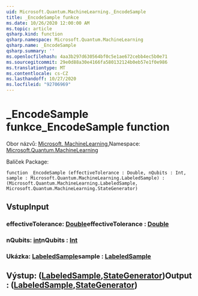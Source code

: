 ```yaml
---
uid: Microsoft.Quantum.MachineLearning._EncodeSample
title: _EncodeSample funkce
ms.date: 10/26/2020 12:00:00 AM
ms.topic: article
qsharp.kind: function
qsharp.namespace: Microsoft.Quantum.MachineLearning
qsharp.name: _EncodeSample
qsharp.summary: ''
ms.openlocfilehash: 4aa3b297d630564bf0c5e1ae672cebb4ec5b0e71
ms.sourcegitcommit: 29e0d88a30e4166fa580132124b0eb57e1f0e986
ms.translationtype: MT
ms.contentlocale: cs-CZ
ms.lasthandoff: 10/27/2020
ms.locfileid: "92706969"
---
```

# <a name="_encodesample-function"></a><span data-ttu-id="d5eb4-102">_EncodeSample funkce</span><span class="sxs-lookup"><span data-stu-id="d5eb4-102">_EncodeSample function</span></span>

<span data-ttu-id="d5eb4-103">Obor názvů: [Microsoft. MachineLearning.](xref:Microsoft.Quantum.MachineLearning)</span><span class="sxs-lookup"><span data-stu-id="d5eb4-103">Namespace: [Microsoft.Quantum.MachineLearning](xref:Microsoft.Quantum.MachineLearning)</span></span>

<span data-ttu-id="d5eb4-104">Balíček [](https://nuget.org/packages/)</span><span class="sxs-lookup"><span data-stu-id="d5eb4-104">Package: [](https://nuget.org/packages/)</span></span>




```qsharp
function _EncodeSample (effectiveTolerance : Double, nQubits : Int, sample : Microsoft.Quantum.MachineLearning.LabeledSample) : (Microsoft.Quantum.MachineLearning.LabeledSample, Microsoft.Quantum.MachineLearning.StateGenerator)
```


## <a name="input"></a><span data-ttu-id="d5eb4-105">Vstup</span><span class="sxs-lookup"><span data-stu-id="d5eb4-105">Input</span></span>

### <a name="effectivetolerance--double"></a><span data-ttu-id="d5eb4-106">effectiveTolerance: [Double](xref:microsoft.quantum.lang-ref.double)</span><span class="sxs-lookup"><span data-stu-id="d5eb4-106">effectiveTolerance : [Double](xref:microsoft.quantum.lang-ref.double)</span></span>




### <a name="nqubits--int"></a><span data-ttu-id="d5eb4-107">nQubits: [int](xref:microsoft.quantum.lang-ref.int)</span><span class="sxs-lookup"><span data-stu-id="d5eb4-107">nQubits : [Int](xref:microsoft.quantum.lang-ref.int)</span></span>




### <a name="sample--labeledsample"></a><span data-ttu-id="d5eb4-108">Ukázka: [LabeledSample](xref:Microsoft.Quantum.MachineLearning.LabeledSample)</span><span class="sxs-lookup"><span data-stu-id="d5eb4-108">sample : [LabeledSample](xref:Microsoft.Quantum.MachineLearning.LabeledSample)</span></span>





## <a name="output--labeledsamplestategenerator"></a><span data-ttu-id="d5eb4-109">Výstup: ([LabeledSample](xref:Microsoft.Quantum.MachineLearning.LabeledSample),[StateGenerator](xref:Microsoft.Quantum.MachineLearning.StateGenerator))</span><span class="sxs-lookup"><span data-stu-id="d5eb4-109">Output : ([LabeledSample](xref:Microsoft.Quantum.MachineLearning.LabeledSample),[StateGenerator](xref:Microsoft.Quantum.MachineLearning.StateGenerator))</span></span>

